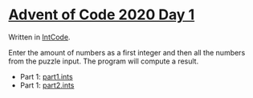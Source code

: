 # [Advent of Code 2020 Day 1](https://adventofcode.com/2020/day/1/)

Written in [IntCode](https://esolangs.org/wiki/Intcode).

Enter the amount of numbers as a first integer and then all the numbers from the puzzle input. The program will compute a result.

  * Part 1: [part1.ints](part1.ints)
  * Part 1: [part2.ints](part2.ints)